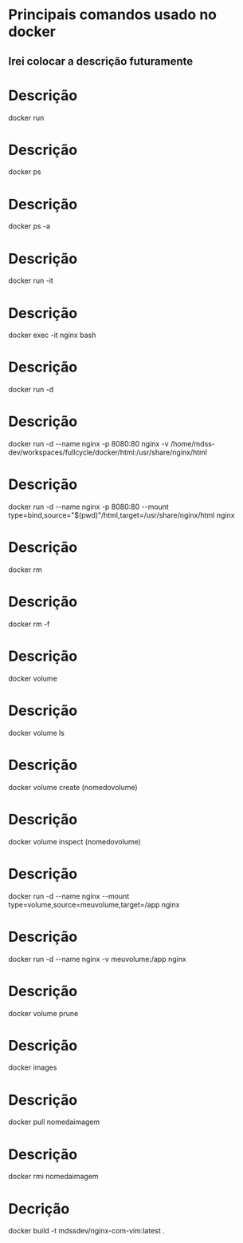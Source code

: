 # Principais comandos usado no docker

## Irei colocar a descrição futuramente

# Descrição

docker run

# Descrição

docker ps

# Descrição

docker ps -a

# Descrição

docker run -it

# Descrição

docker exec -it nginx bash

# Descrição

docker run -d

# Descrição

docker run -d --name nginx -p 8080:80 nginx -v /home/mdss-dev/workspaces/fullcycle/docker/html:/usr/share/nginx/html

# Descrição

docker run -d --name nginx -p 8080:80 --mount type=bind,source="$(pwd)"/html,target=/usr/share/nginx/html nginx

# Descrição

docker rm

# Descrição

docker rm -f

# Descrição

docker volume

# Descrição

docker volume ls

# Descrição

docker volume create (nomedovolume)

# Descrição

docker volume inspect (nomedovolume)

# Descrição

docker run -d --name nginx --mount type=volume,source=meuvolume,target=/app nginx

# Descrição

docker run -d --name nginx -v meuvolume:/app nginx

# Descrição

docker volume prune

# Descrição

docker images

# Descrição

docker pull nomedaimagem

# Descrição

docker rmi nomedaimagem

# Decrição

docker build -t mdssdev/nginx-com-vim:latest .
